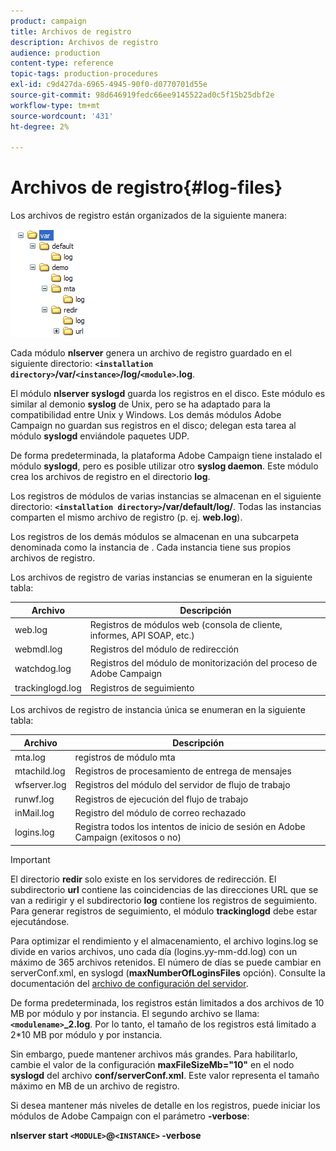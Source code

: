 ```yaml
---
product: campaign
title: Archivos de registro
description: Archivos de registro
audience: production
content-type: reference
topic-tags: production-procedures
exl-id: c9d427da-6965-4945-90f0-d0770701d55e
source-git-commit: 98d646919fedc66ee9145522ad0c5f15b25dbf2e
workflow-type: tm+mt
source-wordcount: '431'
ht-degree: 2%

---
```


# Archivos de registro{#log-files}

Los archivos de registro están organizados de la siguiente manera:

![](assets/d_ncs_directory.png)

Cada módulo **nlserver** genera un archivo de registro guardado en el siguiente directorio: **`<installation directory>`/var/`<instance>`/log/`<module>`.log**.

El módulo **nlserver syslogd** guarda los registros en el disco. Este módulo es similar al demonio **syslog** de Unix, pero se ha adaptado para la compatibilidad entre Unix y Windows. Los demás módulos Adobe Campaign no guardan sus registros en el disco; delegan esta tarea al módulo **syslogd** enviándole paquetes UDP.

De forma predeterminada, la plataforma Adobe Campaign tiene instalado el módulo **syslogd**, pero es posible utilizar otro **syslog daemon**. Este módulo crea los archivos de registro en el directorio **log**.

Los registros de módulos de varias instancias se almacenan en el siguiente directorio: **`<installation directory>`/var/default/log/**. Todas las instancias comparten el mismo archivo de registro (p. ej. **web.log**).

Los registros de los demás módulos se almacenan en una subcarpeta denominada como la instancia de . Cada instancia tiene sus propios archivos de registro.

Los archivos de registro de varias instancias se enumeran en la siguiente tabla:

| Archivo | Descripción |
|---|---|
| web.log | Registros de módulos web (consola de cliente, informes, API SOAP, etc.) |
| webmdl.log | Registros del módulo de redirección |
| watchdog.log | Registros del módulo de monitorización del proceso de Adobe Campaign |
| trackinglogd.log | Registros de seguimiento |

Los archivos de registro de instancia única se enumeran en la siguiente tabla:

| Archivo | Descripción |
|---|---|
| mta.log | registros de módulo mta |
| mtachild.log | Registros de procesamiento de entrega de mensajes |
| wfserver.log | Registros del módulo del servidor de flujo de trabajo |
| runwf.log | Registros de ejecución del flujo de trabajo |
| inMail.log | Registro del módulo de correo rechazado |
| logins.log | Registra todos los intentos de inicio de sesión en Adobe Campaign (exitosos o no) |

>[!IMPORTANT]
>
>El directorio **redir** solo existe en los servidores de redirección. El subdirectorio **url** contiene las coincidencias de las direcciones URL que se van a redirigir y el subdirectorio **log** contiene los registros de seguimiento. Para generar registros de seguimiento, el módulo **trackinglogd** debe estar ejecutándose.

Para optimizar el rendimiento y el almacenamiento, el archivo logins.log se divide en varios archivos, uno cada día (logins.yy-mm-dd.log) con un máximo de 365 archivos retenidos. El número de días se puede cambiar en serverConf.xml, en syslogd (**maxNumberOfLoginsFiles** opción). Consulte la documentación del [archivo de configuración del servidor](../../installation/using/the-server-configuration-file.md#syslogd).

De forma predeterminada, los registros están limitados a dos archivos de 10 MB por módulo y por instancia. El segundo archivo se llama: **`<modulename>`_2.log**. Por lo tanto, el tamaño de los registros está limitado a 2*10 MB por módulo y por instancia.

Sin embargo, puede mantener archivos más grandes. Para habilitarlo, cambie el valor de la configuración **maxFileSizeMb=&quot;10&quot;** en el nodo **syslogd** del archivo **conf/serverConf.xml**. Este valor representa el tamaño máximo en MB de un archivo de registro.

Si desea mantener más niveles de detalle en los registros, puede iniciar los módulos de Adobe Campaign con el parámetro **-verbose**:

**nlserver start  `<MODULE>`@`<INSTANCE>` -verbose**

